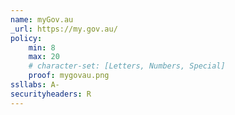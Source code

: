 ```yaml
---
name: myGov.au
_url: https://my.gov.au/
policy:
    min: 8
    max: 20
    # character-set: [Letters, Numbers, Special]
    proof: mygovau.png
ssllabs: A-
securityheaders: R
---
```

